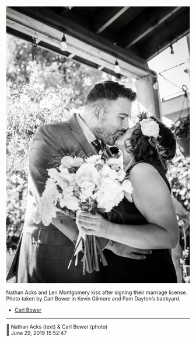 ![Nathan Acks and Len Montgomery kiss](assets/d342a72a40659dda68aa974a7fded073.webp)

Nathan Acks and Len Montgomery kiss after signing their marriage license. Photo taken by Carl Bower in Kevin Gilmore and Pam Dayton’s backyard.

* [Carl Bower](https://carlbowerphotos.com)

- - - -

<span aria-hidden="true">👥</span> Nathan Acks (text) & Carl Bower (photo)  
<span aria-hidden="true">📅</span> June 29, 2019 15:52:47
